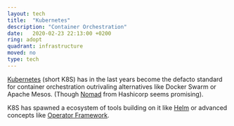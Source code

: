 ```yaml
---
layout: tech
title:  "Kubernetes"
description: "Container Orchestration"
date:   2020-02-23 22:13:00 +0200
ring: adopt
quadrant: infrastructure
moved: no
type: tech
---
```


[Kubernetes] (short K8S) has in the last years become the defacto standard for container orchestration outrivaling alternatives like Docker Swarm or Apache Mesos. (Though [Nomad] from Hashicorp seems promising).

K8S has spawned a ecosystem of tools building on it like [Helm] or advanced concepts like [Operator Framework].

[Kubernetes]: https://kubernetes.io/
[Nomad]: https://www.nomadproject.io/
[Helm]: https://helm.sh/
[Operator Framework]: https://operatorframework.io/